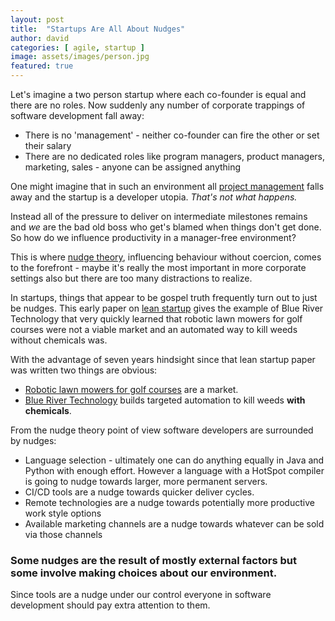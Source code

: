 ```yaml
---
layout: post
title:  "Startups Are All About Nudges"
author: david
categories: [ agile, startup ]
image: assets/images/person.jpg
featured: true
---
```

Let's imagine a two person startup where each co-founder is equal and there are no roles. Now suddenly
any number of corporate trappings of software development fall away:
* There is no 'management' - neither co-founder can fire the other or set their salary
* There are no dedicated roles like program managers, product managers, marketing, sales - anyone can be
assigned anything

One might imagine that in such an environment all [project management](https://techbeacon.com/app-dev-testing/project-management-surefire-way-kill-your-software-product)
falls away and the startup is a developer utopia. *That's not what happens.*

Instead all of the pressure to deliver on intermediate milestones remains and *we* are the bad old boss who get's blamed when things don't get done.
So how do we influence productivity in a manager-free environment?

This is where [nudge theory](https://en.wikipedia.org/wiki/Nudge_theory), influencing behaviour without coercion,
comes to the forefront - maybe it's really the most important in more corporate settings also but there are
too many distractions to realize.

In startups, things that appear to be gospel truth frequently turn out to just be nudges.
This early paper on [lean startup](https://hbr.org/2013/05/why-the-lean-start-up-changes-everything)
gives the example of Blue River Technology that very quickly learned that robotic lawn mowers for golf courses
were not a viable market and an automated way to kill weeds without chemicals was.

With the advantage of seven years hindsight since that lean startup paper was written two things are obvious:
* [Robotic lawn mowers for golf courses](https://www.husqvarna.com/us/lawn-and-garden/professional/professional-robotic-mowers/automower-for-golf-courses)
are a market.
* [Blue River Technology](http://smartmachines.bluerivertechnology.com) builds targeted automation to kill weeds
**with chemicals**.

From the nudge theory point of view software developers are surrounded by nudges:
* Language selection - ultimately one can do anything equally in Java and Python with enough effort. However a
language with a HotSpot compiler is going to nudge towards larger, more permanent servers.
* CI/CD tools are a nudge towards quicker deliver cycles.
* Remote technologies are a nudge towards potentially more productive work style options
* Available marketing channels are a nudge towards whatever can be sold via those channels

### Some nudges are the result of mostly external factors but some involve making choices about our environment.

Since tools are a nudge under our control everyone in software development should pay extra attention to them.
